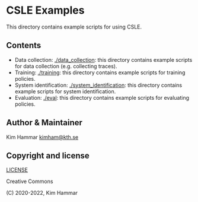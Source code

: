 # CSLE Examples

This directory contains example scripts for using CSLE. 

## Contents

- Data collection: [./data_collection](data_collection): this directory contains example scripts for data collection (e.g. collecting traces).
- Training: [./training](training): this directory contains example scripts for training policies.
- System identification: [./system_identification](data_collection): this directory contains example scripts for system identification.
- Evaluation: [./eval](eval): this directory contains example scripts for evaluating policies.

## Author & Maintainer

Kim Hammar <kimham@kth.se>

## Copyright and license

[LICENSE](../LICENSE.md)

Creative Commons

(C) 2020-2022, Kim Hammar